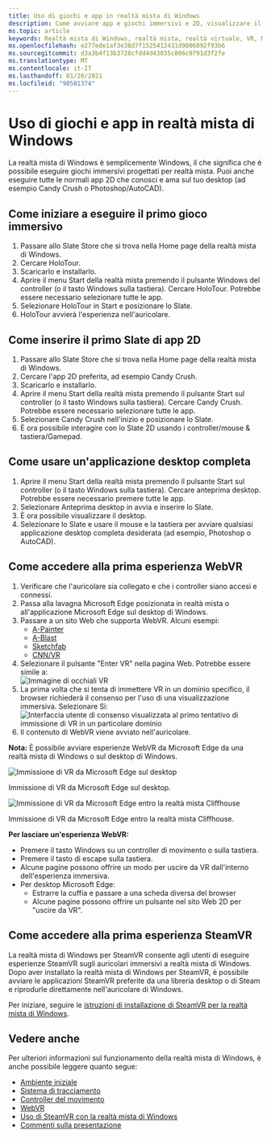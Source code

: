 ```yaml
---
title: Uso di giochi e app in realtà mista di Windows
description: Come avviare app e giochi immersivi e 2D, visualizzare il desktop e sperimentare il contenuto di WebVR e SteamVR.
ms.topic: article
keywords: Realtà mista di Windows, realtà mista, realtà virtuale, VR, MR, Apps, giochi, desktop, SteamVR, WebVR, Steam
ms.openlocfilehash: e277ede1af3e38d7f1525412431d9006092f93b6
ms.sourcegitcommit: d3a3b4f13b3728cfdd4d43035c806c0791d3f2fe
ms.translationtype: MT
ms.contentlocale: it-IT
ms.lasthandoff: 01/20/2021
ms.locfileid: "98581374"
---
```

# <a name="using-games-and-apps-in-windows-mixed-reality"></a>Uso di giochi e app in realtà mista di Windows

La realtà mista di Windows è semplicemente Windows, il che significa che è possibile eseguire giochi immersivi progettati per realtà mista. Puoi anche eseguire tutte le normali app 2D che conosci e ama sul tuo desktop (ad esempio Candy Crush o Photoshop/AutoCAD).

## <a name="how-to-get-into-your-first-immersive-game"></a>Come iniziare a eseguire il primo gioco immersivo

1. Passare allo Slate Store che si trova nella Home page della realtà mista di Windows.
2. Cercare HoloTour.
3. Scaricarlo e installarlo.
4. Aprire il menu Start della realtà mista premendo il pulsante Windows del controller (o il tasto Windows sulla tastiera). Cercare HoloTour. Potrebbe essere necessario selezionare tutte le app.
5. Selezionare HoloTour in Start e posizionare lo Slate.
6. HoloTour avvierà l'esperienza nell'auricolare.

## <a name="how-to-place-your-first-2d-app-slate"></a>Come inserire il primo Slate di app 2D

1. Passare allo Slate Store che si trova nella Home page della realtà mista di Windows.
2. Cercare l'app 2D preferita, ad esempio Candy Crush.
3. Scaricarlo e installarlo.
4. Aprire il menu Start della realtà mista premendo il pulsante Start sul controller (o il tasto Windows sulla tastiera). Cercare Candy Crush. Potrebbe essere necessario selezionare tutte le app.
5. Selezionare Candy Crush nell'inizio e posizionare lo Slate.
6. È ora possibile interagire con lo Slate 2D usando i controller/mouse & tastiera/Gamepad.

## <a name="how-to-use-a-full-desktop-application"></a>Come usare un'applicazione desktop completa

1. Aprire il menu Start della realtà mista premendo il pulsante Start sul controller (o il tasto Windows sulla tastiera). Cercare anteprima desktop. Potrebbe essere necessario premere tutte le app.
2. Selezionare Anteprima desktop in avvia e inserire lo Slate.
3. È ora possibile visualizzare il desktop.
4. Selezionare lo Slate e usare il mouse e la tastiera per avviare qualsiasi applicazione desktop completa desiderata (ad esempio, Photoshop o AutoCAD).

## <a name="how-to-get-into-your-first-webvr-experience"></a>Come accedere alla prima esperienza WebVR

1. Verificare che l'auricolare sia collegato e che i controller siano accesi e connessi.
2. Passa alla lavagna Microsoft Edge posizionata in realtà mista o all'applicazione Microsoft Edge sul desktop di Windows.
3. Passare a un sito Web che supporta WebVR. Alcuni esempi:
   * [A-Painter](https://aframe.io/a-painter/)
   * [A-Blast](https://aframe.io/a-blast/)
   * [Sketchfab](https://sketchfab.com/)
   * [CNN/VR](https://cnn.com/vr)
4. Selezionare il pulsante "Enter VR" nella pagina Web. Potrebbe essere simile a: \
   ![Immagine di occhiali VR](images/75px-enter-vr.png)
5. La prima volta che si tenta di immettere VR in un dominio specifico, il browser richiederà il consenso per l'uso di una visualizzazione immersiva. Selezionare Sì: ![Interfaccia utente di consenso visualizzata al primo tentativo di immissione di VR in un particolare dominio](images/1053px-Webvr-consent-ui.png)
6. Il contenuto di WebVR viene avviato nell'auricolare.

**Nota:** È possibile avviare esperienze WebVR da Microsoft Edge da una realtà mista di Windows o sul desktop di Windows.

![Immissione di VR da Microsoft Edge sul desktop](images/450px-webvr-desktop.png)

Immissione di VR da Microsoft Edge sul desktop.

![Immissione di VR da Microsoft Edge entro la realtà mista Cliffhouse](images/450px-enter-vr-cliffhouse.jpg)

Immissione di VR da Microsoft Edge entro la realtà mista Cliffhouse.

**Per lasciare un'esperienza WebVR:**
* Premere il tasto Windows su un controller di movimento o sulla tastiera.
* Premere il tasto di escape sulla tastiera.
* Alcune pagine possono offrire un modo per uscire da VR dall'interno dell'esperienza immersiva.
* Per desktop Microsoft Edge:
  * Estrarre la cuffia e passare a una scheda diversa del browser
  * Alcune pagine possono offrire un pulsante nel sito Web 2D per "uscire da VR".

## <a name="how-to-get-into-your-first-steamvr-experience"></a>Come accedere alla prima esperienza SteamVR

La realtà mista di Windows per SteamVR consente agli utenti di eseguire esperienze SteamVR sugli auricolari immersivi a realtà mista di Windows. Dopo aver installato la realtà mista di Windows per SteamVR, è possibile avviare le applicazioni SteamVR preferite da una libreria desktop o di Steam e riprodurle direttamente nell'auricolare di Windows.

Per iniziare, seguire le [istruzioni di installazione di SteamVR per la realtà mista di Windows](./using-steamvr-with-windows-mixed-reality.md).

## <a name="see-also"></a>Vedere anche

Per ulteriori informazioni sul funzionamento della realtà mista di Windows, è anche possibile leggere quanto segue:
* [Ambiente iniziale](your-mixed-reality-home.md)
* [Sistema di tracciamento](tracking-system.md)
* [Controller del movimento](controllers-in-wmr.md)
* [WebVR](webvr.md)
* [Uso di SteamVR con la realtà mista di Windows](using-steamvr-with-windows-mixed-reality.md)
* [Commenti sulla presentazione](filing-feedback.md)